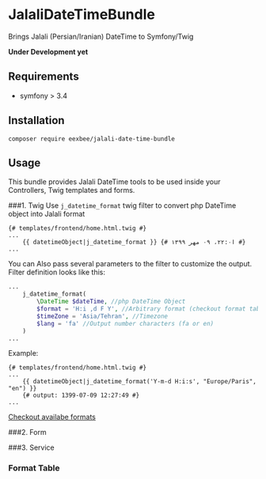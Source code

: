 
# JalaliDateTimeBundle
Brings Jalali (Persian/Iranian) DateTime to Symfony/Twig

**Under Development yet**

## Requirements
- symfony > 3.4

## Installation
`composer require eexbee/jalali-date-time-bundle`

## Usage
This bundle provides Jalali DateTime tools to be used inside your Controllers, Twig templates and forms.

###1. Twig
Use `j_datetime_format` twig filter to convert php DateTime object into Jalali format
``` twig
{# templates/frontend/home.html.twig #}
...
    {{ datetimeObject|j_datetime_format }} {# ا۲۲:۰، ۰۹ مهر ۱۳۹۹ #}
...
```
You can Also pass several parameters to the filter to customize the output.
Filter definition looks like this:
``` php
...
    j_datetime_format(
        \DateTime $dateTime, //php DateTime Object
        $format = 'H:i ,d F Y', //Arbitrary format (checkout format table)
        $timeZone = 'Asia/Tehran', //Timezone
        $lang = 'fa' //Output number characters (fa or en)
    )
...
```

Example:
``` twig
{# templates/frontend/home.html.twig #}
...
    {{ datetimeObject|j_datetime_format('Y-m-d H:i:s', "Europe/Paris", "en") }}
    {# output: 1399-07-09 12:27:49 #}
...
```
[Checkout availabe formats](#format-table)


###2. Form



###3. Service


### Format Table